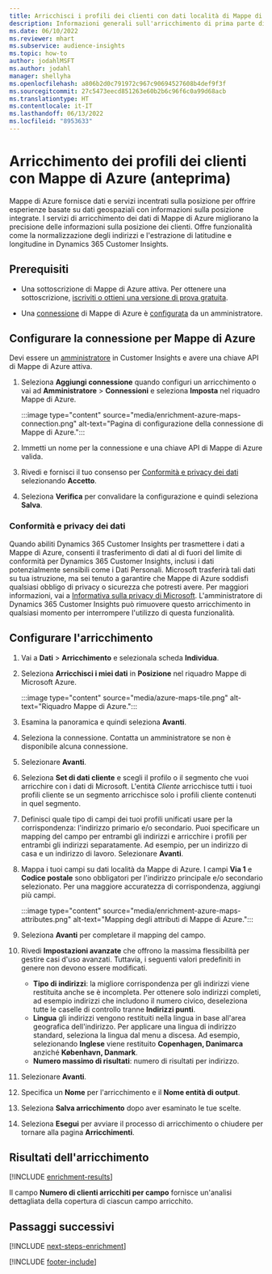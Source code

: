```yaml
---
title: Arricchisci i profili dei clienti con dati località di Mappe di Azure
description: Informazioni generali sull'arricchimento di prima parte di Mappe di Azure.
ms.date: 06/10/2022
ms.reviewer: mhart
ms.subservice: audience-insights
ms.topic: how-to
author: jodahlMSFT
ms.author: jodahl
manager: shellyha
ms.openlocfilehash: a806b2d0c791972c967c90694527608b4def9f3f
ms.sourcegitcommit: 27c5473eecd851263e60b2b6c96f6c0a99d68acb
ms.translationtype: HT
ms.contentlocale: it-IT
ms.lasthandoff: 06/13/2022
ms.locfileid: "8953633"
---
```

# <a name="enrichment-of-customer-profiles-with-azure-maps-preview"></a>Arricchimento dei profili dei clienti con Mappe di Azure (anteprima)

Mappe di Azure fornisce dati e servizi incentrati sulla posizione per offrire esperienze basate su dati geospaziali con informazioni sulla posizione integrate. I servizi di arricchimento dei dati di Mappe di Azure migliorano la precisione delle informazioni sulla posizione dei clienti. Offre funzionalità come la normalizzazione degli indirizzi e l'estrazione di latitudine e longitudine in Dynamics 365 Customer Insights.

## <a name="prerequisites"></a>Prerequisiti

- Una sottoscrizione di Mappe di Azure attiva. Per ottenere una sottoscrizione, [iscriviti o ottieni una versione di prova gratuita](https://azure.microsoft.com/services/azure-maps/).

- Una [connessione](connections.md) di Mappe di Azure è [configurata](#configure-the-connection-for-azure-maps) da un amministratore.

## <a name="configure-the-connection-for-azure-maps"></a>Configurare la connessione per Mappe di Azure

Devi essere un [amministratore](permissions.md#admin) in Customer Insights e avere una chiave API di Mappe di Azure attiva.

1. Seleziona **Aggiungi connessione** quando configuri un arricchimento o vai ad **Amministratore** > **Connessioni** e seleziona **Imposta** nel riquadro Mappe di Azure.

   :::image type="content" source="media/enrichment-azure-maps-connection.png" alt-text="Pagina di configurazione della connessione di Mappe di Azure.":::

1. Immetti un nome per la connessione e una chiave API di Mappe di Azure valida.

1. Rivedi e fornisci il tuo consenso per [Conformità e privacy dei dati](#data-privacy-and-compliance) selezionando **Accetto**.

1. Seleziona **Verifica** per convalidare la configurazione e quindi seleziona **Salva**.

### <a name="data-privacy-and-compliance"></a>Conformità e privacy dei dati

Quando abiliti Dynamics 365 Customer Insights per trasmettere i dati a Mappe di Azure, consenti il trasferimento di dati al di fuori del limite di conformità per Dynamics 365 Customer Insights, inclusi i dati potenzialmente sensibili come i Dati Personali. Microsoft trasferirà tali dati su tua istruzione, ma sei tenuto a garantire che Mappe di Azure soddisfi qualsiasi obbligo di privacy o sicurezza che potresti avere. Per maggiori informazioni, vai a [Informativa sulla privacy di Microsoft](https://go.microsoft.com/fwlink/?linkid=396732).
L'amministratore di Dynamics 365 Customer Insights può rimuovere questo arricchimento in qualsiasi momento per interrompere l'utilizzo di questa funzionalità.

## <a name="configure-the-enrichment"></a>Configurare l'arricchimento

1. Vai a **Dati** > **Arricchimento** e selezionala scheda **Individua**.

1. Seleziona **Arricchisci i miei dati** in **Posizione** nel riquadro Mappe di Microsoft Azure.

   :::image type="content" source="media/azure-maps-tile.png" alt-text="Riquadro Mappe di Azure.":::

1. Esamina la panoramica e quindi seleziona **Avanti**.

1. Seleziona la connessione. Contatta un amministratore se non è disponibile alcuna connessione.

1. Selezionare **Avanti**.

1. Seleziona **Set di dati cliente** e scegli il profilo o il segmento che vuoi arricchire con i dati di Microsoft. L'entità *Cliente* arricchisce tutti i tuoi profili cliente se un segmento arricchisce solo i profili cliente contenuti in quel segmento.

1. Definisci quale tipo di campi dei tuoi profili unificati usare per la corrispondenza: l'indirizzo primario e/o secondario. Puoi specificare un mapping del campo per entrambi gli indirizzi e arricchire i profili per entrambi gli indirizzi separatamente. Ad esempio, per un indirizzo di casa e un indirizzo di lavoro. Selezionare **Avanti**.

1. Mappa i tuoi campi su dati località da Mappe di Azure. I campi **Via 1** e **Codice postale** sono obbligatori per l'indirizzo principale e/o secondario selezionato. Per una maggiore accuratezza di corrispondenza, aggiungi più campi.

   :::image type="content" source="media/enrichment-azure-maps-attributes.png" alt-text="Mapping degli attributi di Mappe di Azure.":::

1. Seleziona **Avanti** per completare il mapping del campo.

1. Rivedi **Impostazioni avanzate** che offrono la massima flessibilità per gestire casi d'uso avanzati. Tuttavia, i seguenti valori predefiniti in genere non devono essere modificati.

   - **Tipo di indirizzi**: la migliore corrispondenza per gli indirizzi viene restituita anche se è incompleta. Per ottenere solo indirizzi completi, ad esempio indirizzi che includono il numero civico, deseleziona tutte le caselle di controllo tranne **Indirizzi punti**.
   - **Lingua** gli indirizzi vengono restituiti nella lingua in base all'area geografica dell'indirizzo. Per applicare una lingua di indirizzo standard, seleziona la lingua dal menu a discesa. Ad esempio, selezionando **Inglese** viene restituito **Copenhagen, Danimarca** anziché **København, Danmark**.
   - **Numero massimo di risultati**: numero di risultati per indirizzo.

1. Selezionare **Avanti**.

1. Specifica un **Nome** per l'arricchimento e il **Nome entità di output**.

1. Seleziona **Salva arricchimento** dopo aver esaminato le tue scelte.

1. Seleziona **Esegui** per avviare il processo di arricchimento o chiudere per tornare alla pagina **Arricchimenti**.

## <a name="enrichment-results"></a>Risultati dell'arricchimento

[!INCLUDE [enrichment-results](includes/enrichment-results.md)]

Il campo **Numero di clienti arricchiti per campo** fornisce un'analisi dettagliata della copertura di ciascun campo arricchito.

## <a name="next-steps"></a>Passaggi successivi

[!INCLUDE [next-steps-enrichment](includes/next-steps-enrichment.md)]

[!INCLUDE [footer-include](includes/footer-banner.md)]
